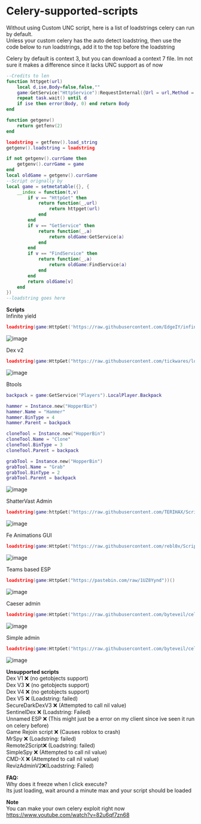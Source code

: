 # Celery-supported-scripts
Without using Custom UNC script, here is a list of loadstrings celery can run by default.<br>
Unless your custom celery has the auto detect loadstring, then use the code below to run loadstrings, add it to the top before the loadstring <br>

Celery by default is context 3, but you can download a context 7 file. Im not sure it makes a difference since it lacks UNC support as of now <br>

```lua
--Credits to len
function httpget(url)
    local d,ise,Body=false,false,""
    game:GetService("HttpService"):RequestInternal({Url = url,Method = "GET"}):Start(function(suc, res) if not suc then Body = res.StatusCode ise = true d=true return end Body=res.Body d=true end)
    repeat task.wait() until d
    if ise then error(Body, 0) end return Body
end

function getgenv()
    return getfenv(2)
end

loadstring = getfenv().load_string
getgenv().loadstring = loadstring

if not getgenv().currGame then
    getgenv().currGame = game
end
local oldGame = getgenv().currGame
--Script orignally by 
local game = setmetatable({}, {
    __index = function(t,v)
        if v == "HttpGet" then
            return function(_,url)
                return httpget(url)
            end
        end
        if v == "GetService" then
            return function(_,a)
                return oldGame:GetService(a)
            end
        end
        if v == "FindService" then
            return function(_,a)
                return oldGame:FindService(a)
            end
        end
        return oldGame[v]
    end
})
--loadstring goes here
```


**Scripts** <br>
Infinite yield <br>

```lua
loadstring(game:HttpGet('https://raw.githubusercontent.com/EdgeIY/infiniteyield/master/source'))()
```
![image](https://github.com/rebl0x/Celery-supported-scripts/assets/169552876/6dd93df4-e15c-4b63-b894-4ca54c2a74a7)


Dex v2 <br>
```lua
loadstring(game:HttpGet("https://raw.githubusercontent.com/tickwares/loadstringtest/main/dexs"))()
```
![image](https://github.com/rebl0x/Celery-supported-scripts/assets/169552876/080db141-5285-4f05-ab22-9d74a9960f14)

Btools <br>
```lua
backpack = game:GetService("Players").LocalPlayer.Backpack

hammer = Instance.new("HopperBin")
hammer.Name = "Hammer"
hammer.BinType = 4
hammer.Parent = backpack

cloneTool = Instance.new("HopperBin")
cloneTool.Name = "Clone"
cloneTool.BinType = 3
cloneTool.Parent = backpack

grabTool = Instance.new("HopperBin")
grabTool.Name = "Grab"
grabTool.BinType = 2
grabTool.Parent = backpack
```
![image](https://github.com/rebl0x/Celery-supported-scripts/assets/169552876/0057ebaf-f25e-48ab-b79e-3ad29228491c)

ShatterVast Admin <br>
```lua
loadstring(game:httpGet("https://raw.githubusercontent.com/TERIHAX/Scripts/main/Universal/Admin%20Scripts/ShatterVast.lua"))()
```
![image](https://github.com/rebl0x/Celery-supported-scripts/assets/169552876/2365f615-31d7-41a9-bedd-d09970b3f7fc)

Fe Animations GUI <br>
```lua
loadstring(game:HttpGet("https://raw.githubusercontent.com/rebl0x/Scripts/main/Fe%20Animations"))()
```
![image](https://github.com/rebl0x/Celery-supported-scripts/assets/169552876/afb98b68-e4f5-44b0-8801-214ae91a8a1c)

Teams based ESP <br>
```lua
loadstring(game:HttpGet("https://pastebin.com/raw/1UZ8Yynd"))()
```
![image](https://github.com/rebl0x/Celery-supported-scripts/assets/169552876/148d8817-8417-483e-9286-cc5cfcfecc46)

Caeser admin <br>
```lua
loadstring(game:HttpGet("https://raw.githubusercontent.com/byteveil/celery-compatible-scripts/main/scripts/caeser-admin.lua"))()
```
![image](https://github.com/rebl0x/Celery-supported-scripts/assets/169552876/191c5279-2a35-4f25-8849-22985cc8670f)

Simple admin <br>
```lua
loadstring(game:HttpGet("https://raw.githubusercontent.com/byteveil/celery-compatible-scripts/main/scripts/simple-admin.lua"))()
```
![image](https://github.com/rebl0x/Celery-supported-scripts/assets/169552876/1df5c3af-5d42-4f0d-8e31-fa2cff8848b3)



**Unsupported scripts**<br>
Dex V1 ❌ (no getobjects support)<br>
Dex V3 ❌ (no getobjects support)<br>
Dex V4 ❌ (no getobjects support)<br>
Dex V5 ❌ (Loadstring: failed)<br>
SecureDarkDexV3 ❌ (Attempted to call nil value)<br>
SentinelDex ❌ (Loadstring: Failed)<br>
Unnamed ESP ❌ (This might just be a error on my client since ive seen it run on celery before)<br>
Game Rejoin script ❌ (Causes roblox to crash)<br>
MrSpy ❌ (Loadstring: failed)<br>
Remote2Script❌ (Loadstring: failed)<br>
SimpleSpy ❌ (Attempted to call nil value)<br>
CMD-X ❌ (Attempted to call nil value)<br>
RevizAdminV2❌(Loadstring: Failed)<br>

**FAQ:** <br>
Why does it freeze when I click execute? <br>
Its just loading, wait around a minute max and your script should be loaded<br>

**Note**<br>
You can make your own celery exploit right now<br>
https://www.youtube.com/watch?v=82u6qf7zn68<br>
